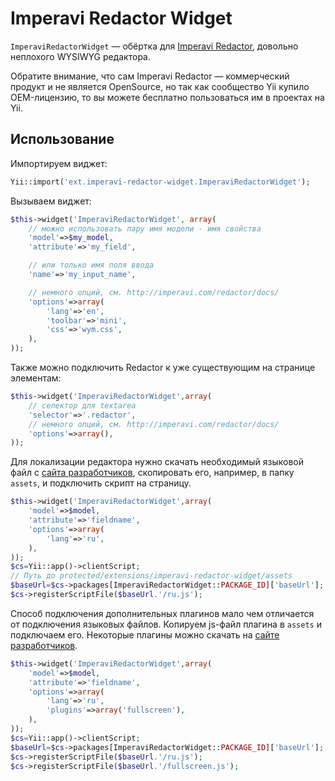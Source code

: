 Imperavi Redactor Widget
========================

`ImperaviRedactorWidget` — обёртка для [Imperavi Redactor](http://imperavi.com/redactor/),
довольно неплохого WYSIWYG редактора.

Обратите внимание, что сам Imperavi Redactor — коммерческий продукт и не является
OpenSource, но так как сообщество Yii купило OEM-лицензию, то вы можете бесплатно
пользоваться им в проектах на Yii.

Использование
-------------

Импортируем виджет:

```php
Yii::import('ext.imperavi-redactor-widget.ImperaviRedactorWidget');
```

Вызываем виджет:

```php
$this->widget('ImperaviRedactorWidget', array(
	// можно использовать пару имя модели - имя свойства
	'model'=>$my_model,
	'attribute'=>'my_field',

	// или только имя поля ввода
	'name'=>'my_input_name',

	// немного опций, см. http://imperavi.com/redactor/docs/
	'options'=>array(
		'lang'=>'en',
		'toolbar'=>'mini',
		'css'=>'wym.css',
	),
));
```

Также можно подключить Redactor к уже существующим на странице элементам:

```php
$this->widget('ImperaviRedactorWidget',array(
	// селектор для textarea
	'selector'=>'.redactor',
	// немного опций, см. http://imperavi.com/redactor/docs/
	'options'=>array(),
));
```

Для локализации редактора нужно скачать необходимый языковой файл c
[сайта разработчиков](http://imperavi.com/redactor/docs/languages/),
скопировать его, например, в папку `assets`, и подключить скрипт на страницу.

```php
$this->widget('ImperaviRedactorWidget',array(
	'model'=>$model,
	'attribute'=>'fieldname',
	'options'=>array(
		'lang'=>'ru',
	),
));
$cs=Yii::app()->clientScript;
// Путь до protected/extensions/imperavi-redactor-widget/assets
$baseUrl=$cs->packages[ImperaviRedactorWidget::PACKAGE_ID]['baseUrl'];
$cs->registerScriptFile($baseUrl.'/ru.js');
```

Способ подключения дополнительных плагинов мало чем отличается от подключения
языковых файлов. Копируем js-файл плагина в `assets` и подключаем его. Некоторые
плагины можно скачать на [сайте разработчиков](http://imperavi.com/redactor/docs/plugins/).

```php
$this->widget('ImperaviRedactorWidget',array(
	'model'=>$model,
	'attribute'=>'fieldname',
	'options'=>array(
		'lang'=>'ru',
		'plugins'=>array('fullscreen'),
	),
));
$cs=Yii::app()->clientScript;
$baseUrl=$cs->packages[ImperaviRedactorWidget::PACKAGE_ID]['baseUrl'];
$cs->registerScriptFile($baseUrl.'/ru.js');
$cs->registerScriptFile($baseUrl.'/fullscreen.js');
```
